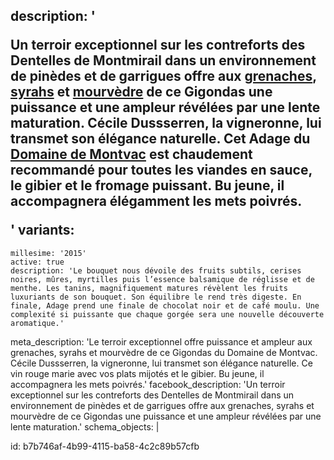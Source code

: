 description: '<p>Un terroir exceptionnel sur les contreforts des Dentelles de Montmirail dans un environnement de pinèdes et de garrigues offre aux <a href="/fr/grape/grenache-noir">grenaches</a>, <a href="/fr/grape/syrah">syrahs</a> et <a href="/fr/grape/mourvedre">mourvèdre</a> de ce Gigondas une puissance et une ampleur révélées par une lente maturation. Cécile Dussserren, la vigneronne, lui transmet son élégance naturelle. Cet Adage du <a href="/fr/estate/domaine-de-montvac">Domaine de Montvac</a> est chaudement recommandé pour toutes les viandes en sauce, le gibier et le fromage puissant. Bu jeune, il accompagnera élégamment les mets poivrés.</p>'
variants:
  -
    millesime: '2015'
    active: true
    description: 'Le bouquet nous dévoile des fruits subtils, cerises noires, mûres, myrtilles puis l’essence balsamique de réglisse et de menthe. Les tanins, magnifiquement matures révèlent les fruits luxuriants de son bouquet. Son équilibre le rend très digeste. En finale, Adage prend une finale de chocolat noir et de café moulu. Une complexité si puissante que chaque gorgée sera une nouvelle découverte aromatique.'
meta_description: 'Le terroir exceptionnel offre puissance et ampleur aux grenaches, syrahs et mourvèdre de ce Gigondas du Domaine de Montvac. Cécile Dussserren, la vigneronne, lui transmet son élégance naturelle. Ce vin rouge marie avec vos plats mijotés et le gibier. Bu jeune, il accompagnera les mets poivrés.'
facebook_description: 'Un terroir exceptionnel sur les contreforts des Dentelles de Montmirail dans un environnement de pinèdes et de garrigues offre aux grenaches, syrahs et mourvèdre de ce Gigondas une puissance et une ampleur révélées par une lente maturation.'
schema_objects: |
  <script type="application/ld+json">
  {
    "@context": "https://schema.org/",
    "@type": "Wine",
    "name": "Adage",
    "aggregateRating": {
      "@type": "AggregateRating",
      "ratingValue": "4.2",
      "bestRating": "5",
      "ratingCount": "20"
    }
  }
  </script>
  
id: b7b746af-4b99-4115-ba58-4c2c89b57cfb
